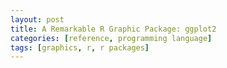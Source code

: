 ```yaml
--- 
layout: post 
title: A Remarkable R Graphic Package: ggplot2  
categories: [reference, programming language]  
tags: [graphics, r, r packages]  
---  
```


